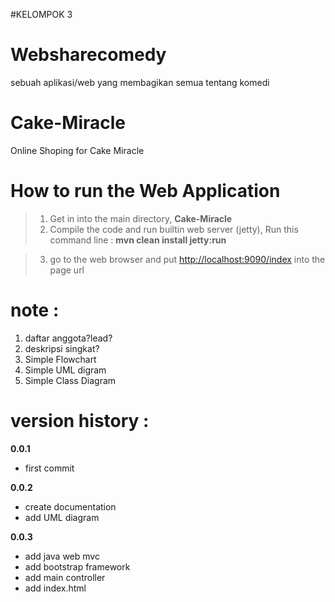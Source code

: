 #KELOMPOK 3
# Websharecomedy
sebuah aplikasi/web yang membagikan semua tentang komedi
# Cake-Miracle
Online Shoping for Cake Miracle

# How to run the Web Application 
>1. Get in into the main directory, **Cake-Miracle**
>2. Compile the code and run builtin web server (jetty), Run this command line :
    **mvn clean install jetty:run**
    
>3. go to the web browser and put [http://localhost:9090/index](http://localhost:9090/index) into the page url

note :
======
1. daftar anggota?lead?
2. deskripsi singkat?
3. Simple Flowchart 
4. Simple UML digram
5. Simple Class Diagram

version history :
=================
**0.0.1**

* first commit

**0.0.2**

* create documentation
* add UML diagram

**0.0.3**

* add java web mvc
* add bootstrap framework
* add main controller
* add index.html
